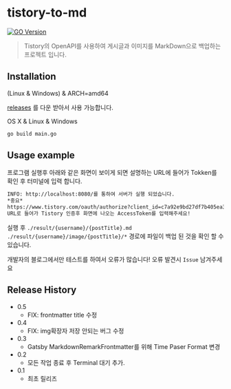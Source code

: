# tistory-to-md

[![GO Version][go-image]][go-image]

> Tistory의 OpenAPI를 사용하여 게시글과 이미지를 MarkDown으로 백업하는 프로젝트 입니다.

## Installation

(Linux & Windows) & ARCH=amd64

[releases](https://github.com/JaeSeoKim/tistory-to-md/releases/) 를 다운 받아서 사용 가능합니다.

OS X & Linux & Windows

```sh
go build main.go
```

## Usage example

프로그램 실행후 아래와 같은 화면이 보이게 되면 설명하는 URL에 들어가 Tokken를 확인 후 터미널에 입력 합니다.

```bash
INFO: http://localhost:8080/를 통하여 서버가 실행 되었습니다.
*중요*
https://www.tistory.com/oauth/authorize?client_id=c7a92e9bd27df7b405ea3678e03eb460&redirect_uri=http://localhost:8080/&response_type=token
URL로 들어가 Tistory 인증후 화면에 나오는 AccessToken를 입력해주세요!
```
실행 후 `./result/{username}/{postTitle}.md` `./result/{username}/image/{postTitle}/*` 경로에 파일이 백업 된 것을 확인 할 수 있습니다.

개발자의 블로그에서만 테스트를 하여서 오류가 많습니다!
오류 발견시 `Issue` 남겨주세요

## Release History

* 0.5
    * FIX: frontmatter title 수정
* 0.4
    * FIX: img확장자 저장 안되는 버그 수정
* 0.3
    * Gatsby MarkdownRemarkFrontmatter를 위해 Time Paser Format 변경
* 0.2
    * 모든 작업 종료 후 Terminal 대기 추가.
* 0.1
    * 최초 릴리즈

<!-- Markdown link & img dfn's -->
[go-image]: https://img.shields.io/github/go-mod/go-version/JaeSeoKim/tistory-to-md?filename=go.mod
